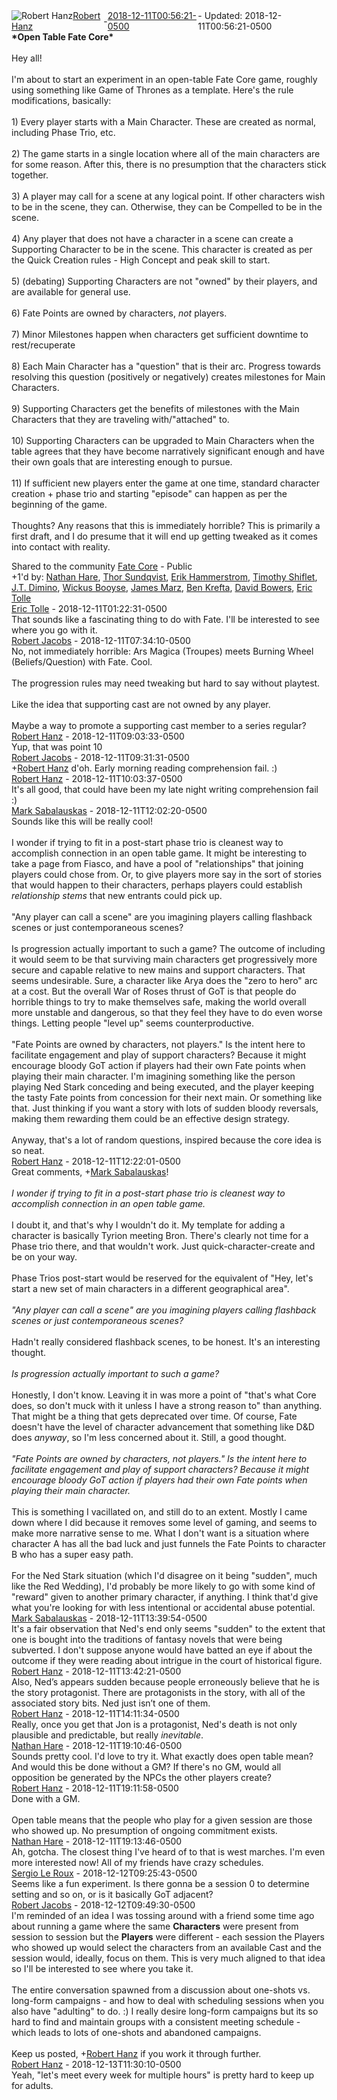 <div style="margin-bottom:1em;"><div style="display:flex; align-items:center"><span itemprop="author" itemscope itemtype="http://schema.org/Person"><img class="author-photo" src="https://lh3.googleusercontent.com/a-/AAuE7mD3yvwFIxBUrNsdiEci6E-MIo7ApWFQqtHt10Ja=s64-c" alt="Robert Hanz" itemprop="image"><a href="https://plus.google.com/+RobertHanz" target="_blank" class="author" itemprop="url"><span itemprop="name">Robert Hanz</span></a></span> - <a target="_blank" href="https://plus.google.com/+RobertHanz/posts/BxvvwCGWTMQ"><span itemprop="dateCreated">2018-12-11T00:56:21-0500</span></a><span> - Updated: <span itemprop="dateModified">2018-12-11T00:56:21-0500</span></span></div><div class="main-content"><span itemprop="text"><b>*Open Table Fate Core*</b><br><br>Hey all!<br><br>I&#39;m about to start an experiment in an open-table Fate Core game, roughly using something like Game of Thrones as a template.  Here&#39;s the rule modifications, basically:<br><br>1) Every player starts with a Main Character.  These are created as normal, including Phase Trio, etc.<br><br>2) The game starts in a single location where all of the main characters are for some reason.  After this, there is no presumption that the characters stick together.<br><br>3) A player may call for a scene at any logical point.  If other characters wish to be in the scene, they can.  Otherwise, they can be Compelled to be in the scene.<br><br>4) Any player that does not have a character in a scene can create a Supporting Character to be in the scene.  This character is created as per the Quick Creation rules - High Concept and peak skill to start.<br><br>5) (debating) Supporting Characters are not &quot;owned&quot; by their players, and are available for general use.<br><br>6) Fate Points are owned by characters, <i>not</i> players.<br><br>7) Minor Milestones happen when characters get sufficient downtime to rest/recuperate<br><br>8) Each Main Character has a &quot;question&quot; that is their arc.  Progress towards resolving this question (positively or negatively) creates milestones for Main Characters.<br><br>9) Supporting Characters get the benefits of milestones with the Main Characters that they are traveling with/&quot;attached&quot; to.<br><br>10) Supporting Characters can be upgraded to Main Characters when the table agrees that they have become narratively significant enough and have their own goals that are interesting enough to pursue.<br><br>11) If sufficient new players enter the game at one time, standard character creation + phase trio and starting &quot;episode&quot; can happen as per the beginning of the game.<br><br>Thoughts?  Any reasons that this is immediately horrible?  This is primarily a first draft, and I do presume that it will end up getting tweaked as it comes into contact with reality.</span></div></div><span itemprop="audience"><div class="visibility">Shared to the community <a href="https://plus.google.com/communities/117231873544673522940">Fate Core</a> - Public</div></span><div class="post-activity"><div class="plus-oners">+1'd by: <a href="https://plus.google.com/+NathanHare">Nathan Hare</a>, <a href="https://plus.google.com/102240396946571942654">Thor Sundqvist</a>, <a href="https://plus.google.com/111567103261304856319">Erik Hammerstrom</a>, <a href="https://plus.google.com/+TimothyShiflet">Timothy Shiflet</a>, <a href="https://plus.google.com/+JTDimino">J.T. Dimino</a>, <a href="https://plus.google.com/101947999336698012481">Wickus Booyse</a>, <a href="https://plus.google.com/118215481852846681501">James Marz</a>, <a href="https://plus.google.com/+BenKrefta">Ben Krefta</a>, <a href="https://plus.google.com/103816128609892624725">David Bowers</a>, <a href="https://plus.google.com/115619263638847799523">Eric Tolle</a></div></div><meta itemprop="commentCount" content="16"><div class="comments"><div class="comment" itemprop="comment" itemscope itemtype="http://schema.org/Comment"><span itemprop="author" itemscope itemtype="http://schema.org/Person"><a target="_blank" href="https://plus.google.com/115619263638847799523" class="author" itemprop="url"><span itemprop="name">Eric Tolle</span></a></span><span class="time"> - <span itemprop="dateCreated">2018-12-11T01:22:31-0500</span></span><div class="comment-content" itemprop="text">That sounds like a fascinating thing to do with Fate. I&#39;ll be interested to see where you go with it. </div></div><div class="comment" itemprop="comment" itemscope itemtype="http://schema.org/Comment"><span itemprop="author" itemscope itemtype="http://schema.org/Person"><a target="_blank" href="https://plus.google.com/+RobertJacobsMSCIS" class="author" itemprop="url"><span itemprop="name">Robert Jacobs</span></a></span><span class="time"> - <span itemprop="dateCreated">2018-12-11T07:34:10-0500</span></span><div class="comment-content" itemprop="text">No, not immediately horrible: Ars Magica (Troupes) meets Burning Wheel (Beliefs/Question) with Fate.  Cool.<br><br>The progression rules may need tweaking but hard to say without playtest.<br><br>Like the idea that supporting cast are not owned by any player.<br><br>Maybe a way to promote a supporting cast member to a series regular?</div></div><div class="comment" itemprop="comment" itemscope itemtype="http://schema.org/Comment"><span itemprop="author" itemscope itemtype="http://schema.org/Person"><a target="_blank" href="https://plus.google.com/+RobertHanz" class="author" itemprop="url"><span itemprop="name">Robert Hanz</span></a></span><span class="time"> - <span itemprop="dateCreated">2018-12-11T09:03:33-0500</span></span><div class="comment-content" itemprop="text">Yup, that was point 10</div></div><div class="comment" itemprop="comment" itemscope itemtype="http://schema.org/Comment"><span itemprop="author" itemscope itemtype="http://schema.org/Person"><a target="_blank" href="https://plus.google.com/+RobertJacobsMSCIS" class="author" itemprop="url"><span itemprop="name">Robert Jacobs</span></a></span><span class="time"> - <span itemprop="dateCreated">2018-12-11T09:31:31-0500</span></span><div class="comment-content" itemprop="text"><span class="proflinkWrapper"><span class="proflinkPrefix">+</span><a class="proflink bidi_isolate" href="https://plus.google.com/108546067488075210468" oid="108546067488075210468" >Robert Hanz</a></span> d&#39;oh.  Early morning reading comprehension fail. :)</div></div><div class="comment" itemprop="comment" itemscope itemtype="http://schema.org/Comment"><span itemprop="author" itemscope itemtype="http://schema.org/Person"><a target="_blank" href="https://plus.google.com/+RobertHanz" class="author" itemprop="url"><span itemprop="name">Robert Hanz</span></a></span><span class="time"> - <span itemprop="dateCreated">2018-12-11T10:03:37-0500</span></span><div class="comment-content" itemprop="text">It&#39;s all good, that could have been my late night writing comprehension fail :)</div></div><div class="comment" itemprop="comment" itemscope itemtype="http://schema.org/Comment"><span itemprop="author" itemscope itemtype="http://schema.org/Person"><a target="_blank" href="https://plus.google.com/+MarkSabalauskas" class="author" itemprop="url"><span itemprop="name">Mark Sabalauskas</span></a></span><span class="time"> - <span itemprop="dateCreated">2018-12-11T12:02:20-0500</span></span><div class="comment-content" itemprop="text">Sounds like this will be really cool!<br><br>I wonder if trying to fit in a post-start phase trio is cleanest way to accomplish connection in an open table game.  It might be interesting to take a page from Fiasco, and have a pool of &quot;relationships&quot; that joining players could chose from.  Or, to give players more say in the sort of stories that would happen to their characters, perhaps players could establish <i>relationship stems</i> that new entrants could pick up.<br><br>&quot;Any player can call a scene&quot; are you imagining players calling flashback scenes or just contemporaneous scenes?<br><br>Is progression actually important to such a game? The outcome of including it would seem to be that surviving main characters get progressively more secure and capable relative to new mains and support characters.  That seems undesirable.  Sure, a character like Arya does the &quot;zero to hero&quot; arc at a cost.  But the overall War of Roses thrust of GoT is that people do horrible things to try to make themselves safe, making the world overall more unstable and dangerous, so that they feel they have to do even worse things. Letting people &quot;level up&quot; seems counterproductive.<br><br>&quot;Fate Points are owned by characters, not players.&quot; Is the intent here to facilitate engagement and play of support characters?  Because it might encourage bloody GoT action if players had their own Fate points  when playing their main character. I&#39;m imagining something like  the person playing Ned Stark conceding and being executed, and the player keeping the tasty Fate points from concession for their next main. Or something like that. Just thinking if you want a story with lots of sudden bloody reversals, making them rewarding them could be an effective design strategy.<br><br>Anyway, that&#39;s a lot of random questions, inspired because the core idea is so neat.<br></div></div><div class="comment" itemprop="comment" itemscope itemtype="http://schema.org/Comment"><span itemprop="author" itemscope itemtype="http://schema.org/Person"><a target="_blank" href="https://plus.google.com/+RobertHanz" class="author" itemprop="url"><span itemprop="name">Robert Hanz</span></a></span><span class="time"> - <span itemprop="dateCreated">2018-12-11T12:22:01-0500</span></span><div class="comment-content" itemprop="text">Great comments, <span class="proflinkWrapper"><span class="proflinkPrefix">+</span><a class="proflink bidi_isolate" href="https://plus.google.com/114794441039233569177" oid="114794441039233569177" >Mark Sabalauskas</a></span>!<br><br><i>I wonder if trying to fit in a post-start phase trio is cleanest way to accomplish connection in an open table game.</i><br><br>I doubt it, and that&#39;s why I wouldn&#39;t do it.  My template for adding a character is basically Tyrion meeting Bron.  There&#39;s clearly not time for a Phase trio there, and that wouldn&#39;t work.  Just quick-character-create and be on your way.<br><br>Phase Trios post-start would be reserved for the equivalent of &quot;Hey, let&#39;s start a new set of main characters in a different geographical area&quot;.<br><br><i>&quot;Any player can call a scene&quot; are you imagining players calling flashback scenes or just contemporaneous scenes?</i><br><br>Hadn&#39;t really considered flashback scenes, to be honest.  It&#39;s an interesting thought.<br><br><i>Is progression actually important to such a game?</i><br><br>Honestly, I don&#39;t know.  Leaving it in was more a point of &quot;that&#39;s what Core does, so don&#39;t muck with it unless I have a strong reason to&quot; than anything.  That might be a thing that gets deprecated over time.  Of course, Fate doesn&#39;t have the level of character advancement that something like D&amp;D does <i>anyway</i>, so I&#39;m less concerned about it.  Still, a good thought.<br><br><i>&quot;Fate Points are owned by characters, not players.&quot; Is the intent here to facilitate engagement and play of support characters?  Because it might encourage bloody GoT action if players had their own Fate points  when playing their main character.</i><br><br>This is something I vacillated on, and still do to an extent.  Mostly I came down where I did because it removes some level of gaming, and seems to make more narrative sense to me.  What I don&#39;t want is a situation where character A has all the bad luck and just funnels the Fate Points to character B who has a super easy path.<br><br>For the Ned Stark situation (which I&#39;d disagree on it being &quot;sudden&quot;, much like the Red Wedding), I&#39;d probably be more likely to go with some kind of &quot;reward&quot; given to another primary character, if anything.  I think that&#39;d give what you&#39;re looking for with less intentional or accidental abuse potential.</div></div><div class="comment" itemprop="comment" itemscope itemtype="http://schema.org/Comment"><span itemprop="author" itemscope itemtype="http://schema.org/Person"><a target="_blank" href="https://plus.google.com/+MarkSabalauskas" class="author" itemprop="url"><span itemprop="name">Mark Sabalauskas</span></a></span><span class="time"> - <span itemprop="dateCreated">2018-12-11T13:39:54-0500</span></span><div class="comment-content" itemprop="text">It&#39;s a fair observation that Ned&#39;s end only seems &quot;sudden&quot; to the extent that one is bought into the traditions of fantasy novels that were being subverted. I don&#39;t suppose anyone would have batted an eye if about the outcome if they were reading about intrigue in the court of historical figure.</div></div><div class="comment" itemprop="comment" itemscope itemtype="http://schema.org/Comment"><span itemprop="author" itemscope itemtype="http://schema.org/Person"><a target="_blank" href="https://plus.google.com/+RobertHanz" class="author" itemprop="url"><span itemprop="name">Robert Hanz</span></a></span><span class="time"> - <span itemprop="dateCreated">2018-12-11T13:42:21-0500</span></span><div class="comment-content" itemprop="text">Also, Ned’s appears sudden because people erroneously believe that he is the story protagonist. There are protagonists in the story, with all of the associated story bits. Ned just isn’t one of them.</div></div><div class="comment" itemprop="comment" itemscope itemtype="http://schema.org/Comment"><span itemprop="author" itemscope itemtype="http://schema.org/Person"><a target="_blank" href="https://plus.google.com/+RobertHanz" class="author" itemprop="url"><span itemprop="name">Robert Hanz</span></a></span><span class="time"> - <span itemprop="dateCreated">2018-12-11T14:11:34-0500</span></span><div class="comment-content" itemprop="text">Really, once you get that Jon is a protagonist, Ned&#39;s death is not only plausible and predictable, but really <i>inevitable</i>.</div></div><div class="comment" itemprop="comment" itemscope itemtype="http://schema.org/Comment"><span itemprop="author" itemscope itemtype="http://schema.org/Person"><a target="_blank" href="https://plus.google.com/+NathanHare" class="author" itemprop="url"><span itemprop="name">Nathan Hare</span></a></span><span class="time"> - <span itemprop="dateCreated">2018-12-11T19:10:46-0500</span></span><div class="comment-content" itemprop="text">Sounds pretty cool. I&#39;d love to try it. What exactly does open table mean? And would this be done without a GM? If there&#39;s no GM, would all opposition be generated by the NPCs the other players create?</div></div><div class="comment" itemprop="comment" itemscope itemtype="http://schema.org/Comment"><span itemprop="author" itemscope itemtype="http://schema.org/Person"><a target="_blank" href="https://plus.google.com/+RobertHanz" class="author" itemprop="url"><span itemprop="name">Robert Hanz</span></a></span><span class="time"> - <span itemprop="dateCreated">2018-12-11T19:11:58-0500</span></span><div class="comment-content" itemprop="text">Done with a GM.<br><br>Open table means that the people who play for a given session are those who showed up. No presumption of ongoing commitment exists.</div></div><div class="comment" itemprop="comment" itemscope itemtype="http://schema.org/Comment"><span itemprop="author" itemscope itemtype="http://schema.org/Person"><a target="_blank" href="https://plus.google.com/+NathanHare" class="author" itemprop="url"><span itemprop="name">Nathan Hare</span></a></span><span class="time"> - <span itemprop="dateCreated">2018-12-11T19:13:46-0500</span></span><div class="comment-content" itemprop="text">Ah, gotcha. The closest thing I&#39;ve heard of to that is west marches. I&#39;m even more interested now! All of my friends have crazy schedules.</div></div><div class="comment" itemprop="comment" itemscope itemtype="http://schema.org/Comment"><span itemprop="author" itemscope itemtype="http://schema.org/Person"><a target="_blank" href="https://plus.google.com/+SergioLeRoux" class="author" itemprop="url"><span itemprop="name">Sergio Le Roux</span></a></span><span class="time"> - <span itemprop="dateCreated">2018-12-12T09:25:43-0500</span></span><div class="comment-content" itemprop="text">Seems like a fun experiment. Is there gonna be a session 0 to determine setting and so on, or is it basically GoT adjacent?</div></div><div class="comment" itemprop="comment" itemscope itemtype="http://schema.org/Comment"><span itemprop="author" itemscope itemtype="http://schema.org/Person"><a target="_blank" href="https://plus.google.com/+RobertJacobsMSCIS" class="author" itemprop="url"><span itemprop="name">Robert Jacobs</span></a></span><span class="time"> - <span itemprop="dateCreated">2018-12-12T09:49:30-0500</span></span><div class="comment-content" itemprop="text">I&#39;m reminded of an idea I was tossing around with a friend some time ago about running a game where the same <b>Characters</b> were present from session to session but the <b>Players</b> were different - each session the Players who showed up would select the characters from an available Cast and the session would, ideally, focus on them.  This is very much aligned to that idea so I&#39;ll be interested to see where you take it.<br><br>The entire conversation spawned from a discussion about one-shots vs. long-form campaigns - and how to deal with scheduling sessions when you also have &quot;adulting&quot; to do.  :)  I really desire long-form campaigns but its so hard to find and maintain groups with a consistent meeting schedule - which leads to lots of one-shots and abandoned campaigns.<br><br>Keep us posted, <span class="proflinkWrapper"><span class="proflinkPrefix">+</span><a class="proflink bidi_isolate" href="https://plus.google.com/108546067488075210468" oid="108546067488075210468" >Robert Hanz</a></span> if you work it through further.</div></div><div class="comment" itemprop="comment" itemscope itemtype="http://schema.org/Comment"><span itemprop="author" itemscope itemtype="http://schema.org/Person"><a target="_blank" href="https://plus.google.com/+RobertHanz" class="author" itemprop="url"><span itemprop="name">Robert Hanz</span></a></span><span class="time"> - <span itemprop="dateCreated">2018-12-13T11:30:10-0500</span></span><div class="comment-content" itemprop="text">Yeah, &quot;let&#39;s meet every week for multiple hours&quot; is pretty hard to keep up for adults.</div></div></div></body></html>